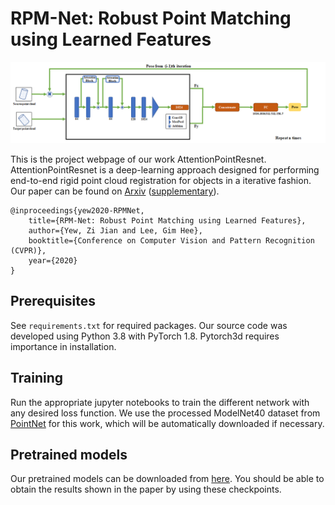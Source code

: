 # RPM-Net: Robust Point Matching using Learned Features

![pic-network](docs/pipeline_attentionv2.png)

This is the project webpage of our work AttentionPointResnet. AttentionPointResnet is a deep-learning approach designed for performing end-to-end rigid  point cloud registration for objects in a iterative fashion. Our paper can be found on [Arxiv](https://arxiv.org/abs/2003.13479) ([supplementary](https://arxiv.org/src/2003.13479v1/anc/supplementary.pdf)).

```
@inproceedings{yew2020-RPMNet, 
    title={RPM-Net: Robust Point Matching using Learned Features}, 
    author={Yew, Zi Jian and Lee, Gim Hee}, 
    booktitle={Conference on Computer Vision and Pattern Recognition (CVPR)},
    year={2020} 
}
```

## Prerequisites

See `requirements.txt` for required packages. Our source code was developed using Python 3.8 with PyTorch 1.8. Pytorch3d requires importance in installation.

## Training

Run the appropriate jupyter notebooks to train the different network with any desired loss function. We use the processed ModelNet40 dataset from [PointNet](https://github.com/charlesq34/pointnet) for this work, which will be automatically downloaded if necessary.
## Pretrained models

Our pretrained models can be downloaded from [here](). You should be able to obtain the results shown in the paper by using these checkpoints.